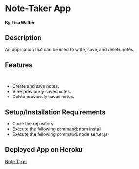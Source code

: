 # Note-Taker App

#### By Lisa Walter

## Description
An application that can be used to write, save, and delete notes.

## Features
​
* Create and save notes.
* View previously saved notes.
* Delete previously saved notes.​​

## Setup/Installation Requirements

* Clone the repository
* Execute the following command: npm install​​
* Execute the following command: node server.js

## Deployed App on Heroku
[Note Taker](https://obscure-falls-00412.herokuapp.com/)
​
